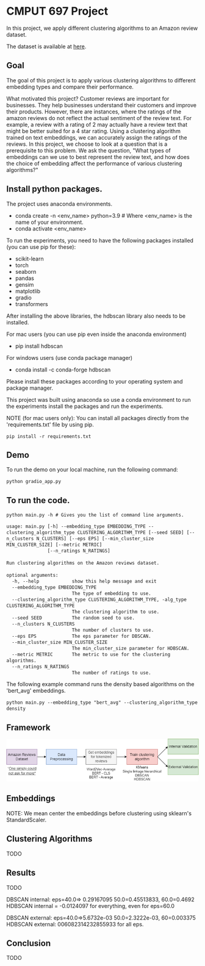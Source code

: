 # CMPUT 697 Project
In this project, we apply different clustering algorithms to an Amazon review dataset.

The dataset is available at [here](https://www.kaggle.com/datasets/yasserh/amazon-product-reviews-dataset).

## Goal
The goal of this project is to apply various clustering algorithms to different embedding types and compare their performance.

What motivated this project?
Customer reviews are important for businesses. They help businesses understand their customers and improve their products. However, there are instances, 
where the ratings of the amazon reviews do not reflect the actual sentiment of the review text. For example, a review with a rating of 2 may actually have a review text that might be better suited for a 4 star rating. Using a clustering algorithm trained on text embeddings, we can accurately assign the ratings of the reviews.
In this project, we choose to look at a question that is a prerequisite to this problem. We ask the question, "What types of embeddings can we use to best represent the review text, and how does the choice of embedding affect the performance of various clustering algorithms?"


## Install python packages.
The project uses anaconda environments.
- conda create -n <env_name> python=3.9  # Where <env_name> is the name of your environment.
- conda activate <env_name>

To run the experiments, you need to have the following packages installed (you can use pip for these):
- scikit-learn
- torch
- seaborn
- pandas
- gensim
- matplotlib
- gradio
- transformers

After installing the above libraries, the hdbscan library also needs to be installed.

For mac users (you can use pip even inside the anaconda environment)
- pip install hdbscan

For windows users (use conda package manager)
- conda install -c conda-forge hdbscan

Please install these packages according to your operating system and 
package manager.

This project was built using anaconda so use a conda environment to run the experiments install the packages and run the experiments.



NOTE (for mac users only): You can install all packages directly from the 'requirements.txt' file by using pip.
```
pip install -r requirements.txt
```


## Demo
To run the demo on your local machine, run the following command:
```
python gradio_app.py
```


## To run the code.
```
python main.py -h # Gives you the list of command line arguments.
```
```
usage: main.py [-h] --embedding_type EMBEDDING_TYPE --clustering_algorithm_type CLUSTERING_ALGORITHM_TYPE [--seed SEED] [--n_clusters N_CLUSTERS] [--eps EPS] [--min_cluster_size MIN_CLUSTER_SIZE] [--metric METRIC]
               [--n_ratings N_RATINGS]

Run clustering algorithms on the Amazon reviews dataset.

optional arguments:
  -h, --help            show this help message and exit
  --embedding_type EMBEDDING_TYPE
                        The type of embedding to use.
  --clustering_algorithm_type CLUSTERING_ALGORITHM_TYPE, -alg_type CLUSTERING_ALGORITHM_TYPE
                        The clustering algorithm to use.
  --seed SEED           The random seed to use.
  --n_clusters N_CLUSTERS
                        The number of clusters to use.
  --eps EPS             The eps parameter for DBSCAN.
  --min_cluster_size MIN_CLUSTER_SIZE
                        The min_cluster_size parameter for HDBSCAN.
  --metric METRIC       The metric to use for the clustering algorithms.
  --n_ratings N_RATINGS
                        The number of ratings to use.
```

The following example command runs the density based algorithms on the 'bert_avg' embeddings.
```
python main.py --embedding_type "bert_avg" --clustering_algorithm_type density
```

## Framework
![Experimental Framework](https://github.com/simpleParadox/cmput_697_project/blob/main/plots/experimental_framework.png)
## Embeddings

NOTE: We mean center the embeddings before clustering using sklearn's StandardScaler.
## Clustering Algorithms
TODO
## Results
TODO

DBSCAN internal: eps=40.0=> 0.29167095  50.0=0.45513833, 60.0=0.4692
HDBSCAN internal = -0.0124097 for everything, even for eps=60.0

DBSCAN external: eps=40.0=>5.6732e-03  50.0=2.3222e-03, 60=0.003375
HDBSCAN external: 006082314232855933 for all eps.


## Conclusion
TODO

